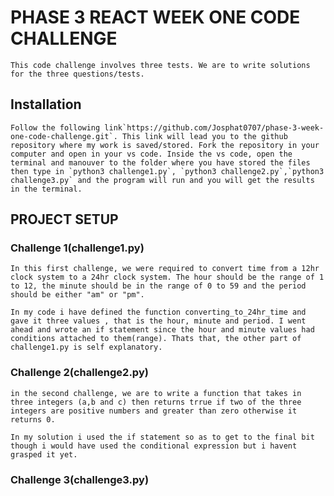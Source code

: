 # PHASE 3 REACT WEEK ONE CODE CHALLENGE

    This code challenge involves three tests. We are to write solutions for the three questions/tests.

## Installation

    Follow the following link`https://github.com/Josphat0707/phase-3-week-one-code-challenge.git`. This link will lead you to the github repository where my work is saved/stored. Fork the repository in your computer and open in your vs code. Inside the vs code, open the terminal and manouver to the folder where you have stored the files then type in `python3 challenge1.py`, `python3 challenge2.py`,`python3 challenge3.py` and the program will run and you will get the results in the terminal.

## PROJECT SETUP
### Challenge 1(challenge1.py)
    In this first challenge, we were required to convert time from a 12hr clock system to a 24hr clock system. The hour should be the range of 1 to 12, the minute should be in the range of 0 to 59 and the period should be either "am" or "pm". 

    In my code i have defined the function converting_to_24hr_time and gave it three values , that is the hour, minute and period. I went ahead and wrote an if statement since the hour and minute values had conditions attached to them(range). Thats that, the other part of challenge1.py is self explanatory. 

### Challenge 2(challenge2.py)
    in the second challenge, we are to write a function that takes in three integers (a,b and c) then returns trrue if two of the three integers are positive numbers and greater than zero otherwise it returns 0. 

    In my solution i used the if statement so as to get to the final bit though i would have used the conditional expression but i havent grasped it yet.

### Challenge 3(challenge3.py)
    